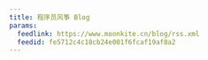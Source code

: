 ```yaml
---
title: 程序员风筝 Blog
params:
  feedlink: https://www.moonkite.cn/blog/rss.xml
  feedid: fe5712c4c18cb24e001f6fcaf19af8a2
---
```

